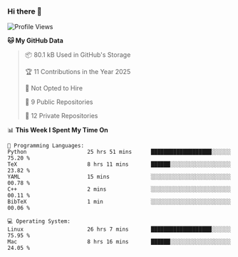 ### Hi there 👋

<!--
**huayuan4396/huayuan4396** is a ✨ _special_ ✨ repository because its `README.md` (this file) appears on your GitHub profile.

Here are some ideas to get you started:

- 🔭 I’m currently working on ...
- 🌱 I’m currently learning ...
- 👯 I’m looking to collaborate on ...
- 🤔 I’m looking for help with ...
- 💬 Ask me about ...
- 📫 How to reach me: ...
- 😄 Pronouns: ...
- ⚡ Fun fact: ...
-->

<!--START_SECTION:waka-->
![Profile Views](http://img.shields.io/badge/Profile%20Views-1-blue)

**🐱 My GitHub Data** 

> 📦 80.1 kB Used in GitHub's Storage 
 > 
> 🏆 11 Contributions in the Year 2025
 > 
> 🚫 Not Opted to Hire
 > 
> 📜 9 Public Repositories 
 > 
> 🔑 12 Private Repositories 
 > 
📊 **This Week I Spent My Time On** 

```text
💬 Programming Languages: 
Python                   25 hrs 51 mins      ███████████████████░░░░░░   75.20 % 
TeX                      8 hrs 11 mins       ██████░░░░░░░░░░░░░░░░░░░   23.82 % 
YAML                     15 mins             ░░░░░░░░░░░░░░░░░░░░░░░░░   00.78 % 
C++                      2 mins              ░░░░░░░░░░░░░░░░░░░░░░░░░   00.11 % 
BibTeX                   1 min               ░░░░░░░░░░░░░░░░░░░░░░░░░   00.06 % 

💻 Operating System: 
Linux                    26 hrs 7 mins       ███████████████████░░░░░░   75.95 % 
Mac                      8 hrs 16 mins       ██████░░░░░░░░░░░░░░░░░░░   24.05 % 
```


<!--END_SECTION:waka-->
